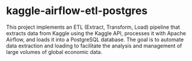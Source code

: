 # kaggle-airflow-etl-postgres
This project implements an ETL (Extract, Transform, Load) pipeline that extracts data from Kaggle using the Kaggle API, processes it with Apache Airflow, and loads it into a PostgreSQL database. The goal is to automate data extraction and loading to facilitate the analysis and management of large volumes of global economic data.
